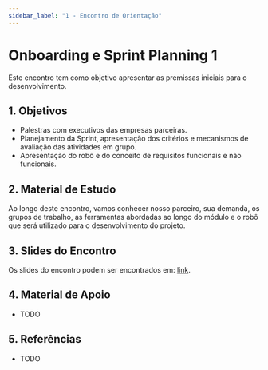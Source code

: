 ```yaml
---
sidebar_label: "1 - Encontro de Orientação"
---
```


# Onboarding e Sprint Planning 1	

Este encontro tem como objetivo apresentar as premissas iniciais para o desenvolvimento. 

## 1. Objetivos

- Palestras com executivos das empresas parceiras. 
- Planejamento da Sprint, apresentação dos critérios e mecanismos de avaliação das atividades em grupo.
- Apresentação do robô e do conceito de requisitos funcionais e não funcionais.

## 2. Material de Estudo

Ao longo deste encontro, vamos conhecer nosso parceiro, sua demanda, os grupos de trabalho, as ferramentas abordadas ao longo do módulo e o robô que será utilizado para o desenvolvimento do projeto.



## 3. Slides do Encontro

Os slides do encontro podem ser encontrados em: [link](https://docs.google.com/presentation/d/e/2PACX-1vSP-hp4sFH8FVAd_1lAQVcFBsZRIWPvoUiDOJTaE3TR5nD4HaOvVmJ768wNwrcM7KB_ZQmBV3ogoQ49/pub?start=false&loop=false).


## 4. Material de Apoio

- TODO

## 5. Referências

- TODO


